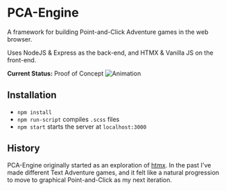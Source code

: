 # PCA-Engine
A framework for building Point-and-Click Adventure games in the web browser.

Uses NodeJS & Express as the back-end, and HTMX & Vanilla JS on the front-end.

**Current Status:** Proof of Concept
![Animation](https://github.com/andymaul123/pca-engine/assets/6220616/2ab61fa3-8099-447e-86d2-775b322a7527)

## Installation
- `npm install`
- `npm run-script` compiles `.scss` files
- `npm start` starts the server at `localhost:3000`

## History
PCA-Engine originally started as an exploration of [htmx](https://htmx.org/). In the past I've made different Text Adventure games, and it felt like a natural progression to move to graphical Point-and-Click as my next iteration.

